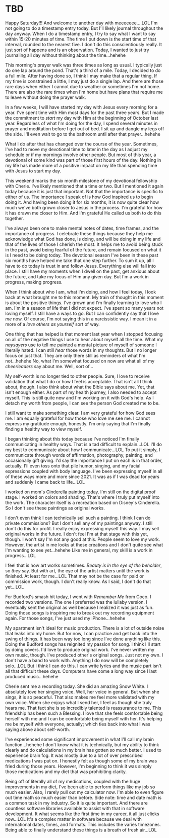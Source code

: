 # TBD

Happy Saturday!!! And welcome to another day with meeeeeee....LOL I'm not going to do a timestamp entry today. But I'll likely journal throughout the day anyway. When I do a timestamp entry, I try to say what I want to say within 15-20 minutes of time. The time I put down is the start time of that interval, rounded to the nearest five. I don't do this conscientiously really. It just sort of happens and is an observation. Today, I wanted to just try journaling all day without thinking about the time...hehehe

This morning's prayer walk was three times as long as usual. I typically just do one lap around the pond. That's a third of a mile. Today, I decided to do a full mile. After having done so, I think I may make that a regular thing. If my time is constrained a little, I may just do a single lap. And there are those rare days when either I cannot due to weather or sometimes I'm not home. There are also the rare times when I'm home but have plans that require me to leave without doing the prayer walk.

In a few weeks, I will have started my day with Jesus every morning for a year. I've spent time with Him most days for the past three years. But I made the commitment to *start* my day with Him at the beginning of October last year. Regardless of what I'm doing for the day, I spend several minutes in prayer and meditation before I get out of bed. I sit up and dangle my legs off the side. I'll even wait to go to the bathroom until after that prayer...hehehe

What I do after that has changed over the course of the year. Sometimes, I've had to move my devotional time to later in the day as I adjust my schedule or if my mornings involve other people. But most of this year, a devotional of some kind was part of those first hours of the day. Nothing in my life has made more of a positive impact on my life than spending time with Jesus to start my day.

This weekend marks the six month milestone of my devotional fellowship with Cherie. I've likely mentioned that a time or two. But I mentioned it again today because it is just that important. Not that the importance is specific to either of us. The importance I speak of is how God inspired us to begin doing it. And having been doing it for six months, it is now quite clear how much we've both grown closer to Jesus in the process. I'm grateful for how it has drawn me closer to Him. And I'm grateful He called us both to do this together.

I've always been one to make mental notes of dates, time frames, and the importance of progress. I celebrate these things because they help me acknowledge what God has done, is doing, and will be doing in my life and that of the lives of those I cherish the most. It helps me to avoid being stuck in the past, avoid being fearful of the future, and remain focused on what it is I need to be doing today. The devotional season I've been in these past six months have helped me take that one step further. To sum it up, all I have to do today is trust in and follow Jesus. Everything else will fall into place. I still have my moments when I dwell on the past, get anxious about the future, and take my focus of Him any given day. But I'm a work in progress, making progress.

When I think about who I am, what I'm doing, and how I feel today, I look back at what brought me to this moment. My train of thought in this moment is about the positive things. I've grown and I'm finally learning to love who I am. I'm in a season of life that I did not expect. I've spent so many years not loving myself. I still have a ways to go. But I can confidently say that I love *me* now. Of course, I'm not saying this in a narcissistic way. I mean it in a more of a *love others as yourself* sort of way.

One thing that has helped is that moment last year when I stopped focusing on all of the negative things I use to hear about myself all the time. What my *naysayers* use to tell me painted a mental picture of myself of someone I literally hated. I can still *hear* those words in my thoughts. But I no longer focus on just that. They are only there still as reminders of what I'm not...hehehe No, what I'm somewhat focused on now are what all of my *cheerleaders* say about me. Well, sort of...

My self-worth is no longer tied to other people. Sure, I love to receive validation that what I do or how I feel is acceptable. That isn't all I think about, though. I also think about what the Bible says about me. Yet, that isn't enough either. As part of my health journey, I also needed to accept myself. This is still quite new and I'm working on it with God's help. As I detach my worth from people, I can see the person God created me to be.

I still want to make something clear. I am very grateful for how God sees me. I am equally grateful for how those who love me see me. I cannot express my gratitude enough, honestly. I'm only saying that I'm finally finding a healthy way to view myself.

I began thinking about this today because I've noticed I'm finally communicating in healthy ways. That is a tad difficult to explain...LOL I'll do my best to communicate about how I communicate...LOL To put it simply, I communicate through words of affirmation, photography, painting, and occasionally gift giving. I'd say the importance I put on each is in that order, actually. I'll even toss onto that pile humor, singing, and my facial expressions coupled with body language. I've been expressing myself in all of these ways more and more since 2021. It was as if I was dead for years and suddenly I came back to life...LOL

I worked on mom's Cinderella painting today. I'm still on the digital proof stage. I worked on colors and shading. That's where I truly put myself into the work. The character itself is a recreation based on Disney's Cinderella. So I don't see these paintings as original works.

I don't even think I can technically sell such a painting. I think I can do private commissions? But I don't sell any of my paintings anyway. I still don't do this for profit. I really enjoy expressing myself this way. I may sell original works in the future. I don't feel I'm at that stage with this yet, though. I won't say I'm not any good at this. People seem to love my work. However, the artist in me looks at these creations and I don't quite see what I'm wanting to see yet...hehehe Like me in general, my skill is a work in progress...LOL

I feel that is how art works sometimes. *Beauty is in the eye of the beholder*, so *they* say. But with art, the eye of the artist matters until the work is finished. At least for me...LOL That may not be the case for paid or commission work, though. I don't really know. As I said, I don't do that yet...LOL

For Budford's smash hit today, I went with *Remember Me* from Coco. I recorded two versions. The one I preferred was the lullaby version. I eventually sent the original as well because I realized it was just as fun. Doing those songs is inspiring me to break out my recording equipment again. For those songs, I've just used my iPhone...hehehe

My apartment isn't ideal for music production. There is a lot of outside noise that leaks into my home. But for now, I can practice and get back into the swing of things. It has been way too long since I've done anything like this. Doing the Budford songs has reignited my passion for song. I think I'll start by doing covers. I'd love to produce original work. I've never written my own music, though. I've produced other's original songs. Just not my own. I don't have a band to work with. Anything I do now will be completely solo...LOL But I think I can do this. I can write lyrics and the music part isn't all that difficult these days. Computers have come a long way since I last produced music...hehehe

Cherie sent me a recording today. She did an amazing Snow White. I absolutely love her singing voice. Well, her voice in general. But when she sings, it is so peaceful. That also makes me feel more validated with my own voice. When she enjoys what I send her, I feel as though she truly hears me. That fact she is so incredibly talented is reassurance to me. This friendship has been such a Blessing. I love that she feels comfortable being herself with me and I can be comfortable being myself with her. It's helping me be myself with everyone, actually; which ties back into what I was saying above about self-worth.

I've experienced some significant improvement in what I'll call my brain function...hehehe I don't know what it is technically, but my ability to think clearly and do calculations in my brain has gotten so much better. I used to experience brain fog. It was mostly due to a lot of over prescribed medications I was put on. I honestly felt as though some of my brain was fried during those years. However, I'm beginning to think it was simply those medications and my diet that was prohibiting clarity.

Being off of literally all of my medications, coupled with the huge improvements in my diet, I've been able to perform things like my job so much easier. Also, I rarely pull out my calculator now. I'm able to even figure out time math so much easier than before. Side note: time and date math is a common task in my industry. So it is quite important. And there are countless software libraries available to assist with that in software development. It what seems like the first time in my career, it all just clicks now...LOL It's a complex matter in software because we deal with international dates, times, and formats. This includes the varies timezones. Being able to finally understand these things is a breath of fresh air...LOL

